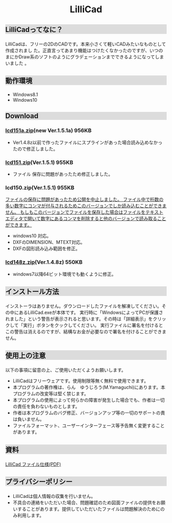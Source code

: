 # <div style="text-align: center;">LilliCad</div>
## <P style="BACKGROUND-COLOR: gainsboro">LilliCadってなに？</P>
LilliCadは、フリーの2DのCADです。本来小さくて軽いCADみたいなものとして作成されまし た。正直言ってあまり機能はつけたくなかったのですが、いつのまにかDraw系のソフトのようにグラデェーションまでできるようになってしまいました 。
## <P style="BACKGROUND-COLOR: gainsboro">動作環境</P>
- Windows8.1
- Windows10

## <P style="BACKGROUND-COLOR: gainsboro">Download</P>
### [lcd151a.zip](download/lcd151a.zip)(new Ver.1.5.1a) 956KB
- Ver1.4.8z以前で作ったファイルにスプラインがあった場合読み込めなかったので修正しました。
### [lcd151.zip](download/lcd151.zip)(Ver.1.5.1) 955KB
- ファイル 保存に問題があったため修正しました。
### lcd150.zip(Ver.1.5.1) 955KB 
<u>ファイルの保存に問題があったため公開を中止しました。
ファイル中で桁数の多い数字にコンマが付与されるためこのバージョンでしか読み込むことができません。
もしもこのバージョンでファイルを保存した場合はファイルをテキストエディタで開いて数字にあるコンマを削除すると他のバージョンで読み取ることができます。
</u>
- windows10 対応。
- DXFのDIMENSION、MTEXT対応。
- DXFの図形読み込み範囲を修正。

### [lcd148z.zip](download/lcd148z.zip)(Ver.1.4.8z) 550KB
- windows7以降64ビット環境でも動くように修正。

## <P style="BACKGROUND-COLOR: gainsboro">インストール方法</P>
インストーラはありません。ダウンロードしたファイルを解凍してください。その中にあるLilliCad.exeが本体です。
実行時に「WindowsによってPCが保護されました」という警告が表示されると思います。その時は「詳細表示」をクリックして「実行」ボタンをクックしてください。
実行ファイルに署名を付けるとこの警告は消えるのですが、結構なお金が必要なので署名を付けることができません。

## <P style="BACKGROUND-COLOR: gainsboro">使用上の注意</P>

以下の事項に留意の上、ご使用いただくようお願いします。
- LilliCadはフリーウェアです。使用制限等無く無料で使用できます。
- 本プログラムの著作権は、らん　ゆうじろう(M.Yamaguchi)にあります。本プログラムの改変等は堅く禁じます。
- 本プログラムの使用によって何らかの障害が発生した場合でも、作者は一切の責任を負わないものとします。
- 作者は本プログラムのバグ修正、バージョンアップ等の一切のサポートの責は負いません。
- ファイルフォーマット、ユーザーインターフェース等予告無く変更することがあります。

## <P style="BACKGROUND-COLOR: gainsboro">資料</P>
[LilliCad ファイル仕様(PDF)](download/LilliCad%20file%20format.pdf)

## <P style="BACKGROUND-COLOR: gainsboro">プライバシーポリシー</P>
- LilliCadは個人情報の収集を行いません。
- 不具合の連絡をいただいた場合、問題確認のため図面ファイルの提供をお願いすることがあります。提供していただいたファイルは問題解決のためにのみ利用します。
